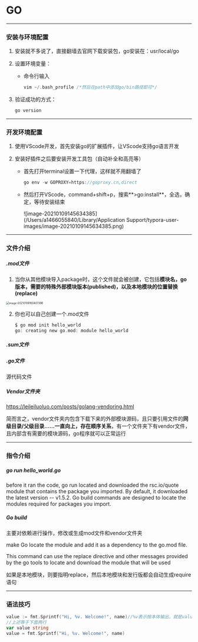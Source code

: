 

# GO

------

### 安装与环境配置

1. 安装就不多说了，直接翻墙去官网下载安装包，go安装在：usr/local/go

2. 设置环境变量：

   * 命令行输入

     ```c
     vim ~/.bash_profile /*然后在path中添加go/bin路径即可*/
     ```

     

3. 验证成功的方式：

   ```c
   go version
   ```

   

------

### 开发环境配置

1. 使用VScode开发，首先安装go的扩展插件，让VScode支持go语言开发

2. 安装好插件之后要安装开发工具包（自动补全和高亮等）

   * 首先打开terminal设置一下代理，这样就不用翻墙了

     ```c
     go env -w GOPROXY=https://goproxy.cn,direct
     ```

   * 然后打开VScode，command+shift+p，搜索**\>go:install**，全选，确定，等待安装结束

     ![image-20210109145634385](/Users/a1466055840/Library/Application Support/typora-user-images/image-20210109145634385.png)



------

### 文件介绍

##### .mod文件

1. 当你从其他模块导入package时，这个文件就会被创建，它包括**模块名，go版本，需要的特殊外部模块版本(published)，以及本地模块的位置替换(replace)**

<img src="/Users/a1466055840/Library/Application Support/typora-user-images/image-20210109160407396.png" alt="image-20210109160407396" style="zoom:50%;" />

2. 你也可以自己创建一个.mod文件

   ```c
   $ go mod init hello_world
   go: creating new go.mod: module hello_world
   ```

   

##### .sum文件

##### .go文件

源代码文件

##### Vendor文件夹

https://leileiluoluo.com/posts/golang-vendoring.html

简而言之，vendor文件夹内包含下载下来的外部模块源码，且只要引用文件的**同级目录/父级目录……一直向上，存在顺序关系**，有一个文件夹下有vendor文件，且内部含有需要的模块源码，go程序就可以正常运行

------

### 指令介绍

##### go run hello_world.go

before it ran the code, go run located and downloaded the rsc.io/quote module that contains the package you imported. By default, it downloaded the latest version -- v1.5.2. Go build commands are designed to locate the modules required for packages you import.

##### Go build 

主要对依赖进行操作，修改或生成mod文件和vendor文件夹

make Go locate the module and add it as a dependency to the go.mod file.

This command can use the replace directive and other messages provided by the go tools to locate and download the module that will be used

如果是本地模块，则要指明replace，然后本地模块和发行版都会自动生成require语句





------

### 语法技巧

```go
value := fmt.Sprintf("Hi, %v. Welcome!", name)//%v表示按本体输出，就是value
//上述等于下面两行
var value string
value = fmt.Sprintf("Hi, %v. Welcome!", name)

```

